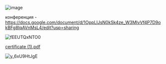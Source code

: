 ![image](https://github.com/son4ez1/semester5/assets/113089517/2e3bc45d-1051-42bd-aa0a-405f762cb9aa)

конференция - https://docs.google.com/document/d/1OppLlJsN0kSk4ze_W3MIvVf4P7D9okBFg8IqAVnMsL4/edit?usp=sharing


![fEEUTQxNTO0](https://github.com/son4ez1/semester5/assets/113089517/2f4f8af8-a0e3-4200-ac29-715d04d0f5f8)


[certificate (1).pdf](https://github.com/son4ez1/semester5/files/12891824/certificate.1.pdf)

![y_6xU9HtJgE](https://github.com/son4ez1/semester5/assets/113089517/52be3c75-ea12-4e58-84ee-c2f1d2517552)
